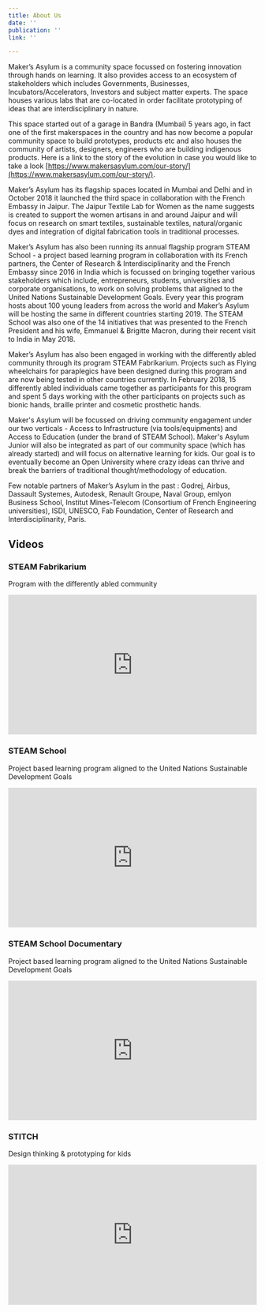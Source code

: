 ```yaml
---
title: About Us
date: ''
publication: ''
link: ''

---
```

Maker’s Asylum is a community space focussed on fostering innovation through hands on learning. It also provides access to an ecosystem of stakeholders which includes Governments, Businesses, Incubators/Accelerators, Investors and subject matter experts. The space houses various labs that are co-located in order facilitate prototyping of ideas that are interdisciplinary in nature.

This space started out of a garage in Bandra (Mumbai) 5 years ago, in fact one of the first makerspaces in the country and has now become a popular community space to build prototypes, products etc and also houses the community of artists, designers, engineers who are building indigenous products. Here is a link to the story of the evolution in case you would like to take a look [https://www.makersasylum.com/our-story/](https://www.makersasylum.com/our-story/).

Maker’s Asylum has its flagship spaces located in Mumbai and Delhi and in October 2018 it launched the third space in collaboration with the French Embassy in Jaipur. The Jaipur Textile Lab for Women as the name suggests is created to support the women artisans in and around Jaipur and will focus on research on smart textiles, sustainable textiles, natural/organic dyes and integration of digital fabrication tools in traditional processes.

Maker’s Asylum has also been running its annual flagship program STEAM School - a project based learning program in collaboration with its French partners, the Center of Research & Interdisciplinarity and the French Embassy since 2016 in India which is focussed on bringing together various stakeholders which include, entrepreneurs, students, universities and corporate organisations, to work on solving problems that aligned to the United Nations Sustainable Development Goals. Every year this program hosts about 100 young leaders from across the world and Maker’s Asylum will be hosting the same in different countries starting 2019. The STEAM School was also one of the 14 initiatives that was presented to the French President and his wife, Emmanuel & Brigitte Macron, during their recent visit to India in May 2018.

Maker’s Asylum has also been engaged in working with the differently abled community through its program STEAM Fabrikarium. Projects such as Flying wheelchairs for paraplegics have been designed during this program and are now being tested in other countries currently. In February 2018, 15 differently abled individuals came together as participants for this program and spent 5 days working with the other participants on projects such as bionic hands, braille printer and cosmetic prosthetic hands.

Maker's Asylum will be focussed on driving community engagement under our two verticals - Access to Infrastructure (via tools/equipments) and Access to Education (under the brand of STEAM School). Maker's Asylum Junior will also be integrated as part of our community space (which has already started) and will focus on alternative learning for kids. Our goal is to eventually become an Open University where crazy ideas can thrive and break the barriers of traditional thought/methodology of education.

Few notable partners of Maker’s Asylum in the past : Godrej, Airbus, Dassault Systemes, Autodesk, Renault Groupe, Naval Group, emlyon Business School, Institut Mines-Telecom (Consortium of French Engineering universities), ISDI, UNESCO, Fab Foundation, Center of Research and Interdisciplinarity, Paris.

## Videos

### STEAM Fabrikarium

Program with the differently abled community

<style>.embed-container { position: relative; padding-bottom: 56.25%; height: 0; overflow: hidden; max-width: 100%; } .embed-container iframe, .embed-container object, .embed-container embed { position: absolute; top: 0; left: 0; width: 100%; height: 100%; }</style><div class='embed-container'><iframe src='https://www.youtube.com/embed/0XNo7CGpvLo' frameborder='0' allowfullscreen></iframe></div>

### STEAM School

Project based learning program aligned to the United Nations Sustainable Development Goals

<style>.embed-container { position: relative; padding-bottom: 56.25%; height: 0; overflow: hidden; max-width: 100%; } .embed-container iframe, .embed-container object, .embed-container embed { position: absolute; top: 0; left: 0; width: 100%; height: 100%; }</style><div class='embed-container'><iframe src='https://www.youtube.com/embed/MyuoBraNCAQ' frameborder='0' allowfullscreen></iframe></div>

### STEAM School Documentary

Project based learning program aligned to the United Nations Sustainable Development Goals

<style>.embed-container { position: relative; padding-bottom: 56.25%; height: 0; overflow: hidden; max-width: 100%; } .embed-container iframe, .embed-container object, .embed-container embed { position: absolute; top: 0; left: 0; width: 100%; height: 100%; }</style><div class='embed-container'><iframe src='https://www.youtube.com/embed/_cgSFmtqUb4' frameborder='0' allowfullscreen></iframe></div>

### STITCH

Design thinking & prototyping for kids

<style>.embed-container { position: relative; padding-bottom: 56.25%; height: 0; overflow: hidden; max-width: 100%; } .embed-container iframe, .embed-container object, .embed-container embed { position: absolute; top: 0; left: 0; width: 100%; height: 100%; }</style><div class='embed-container'><iframe src='https://www.youtube.com/embed/qDjQO9XQWfY' frameborder='0' allowfullscreen></iframe></div>
